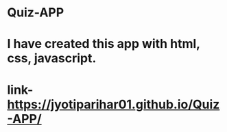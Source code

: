 # Quiz-APP

# I have created this app with html, css, javascript.



# link- https://jyotiparihar01.github.io/Quiz-APP/

